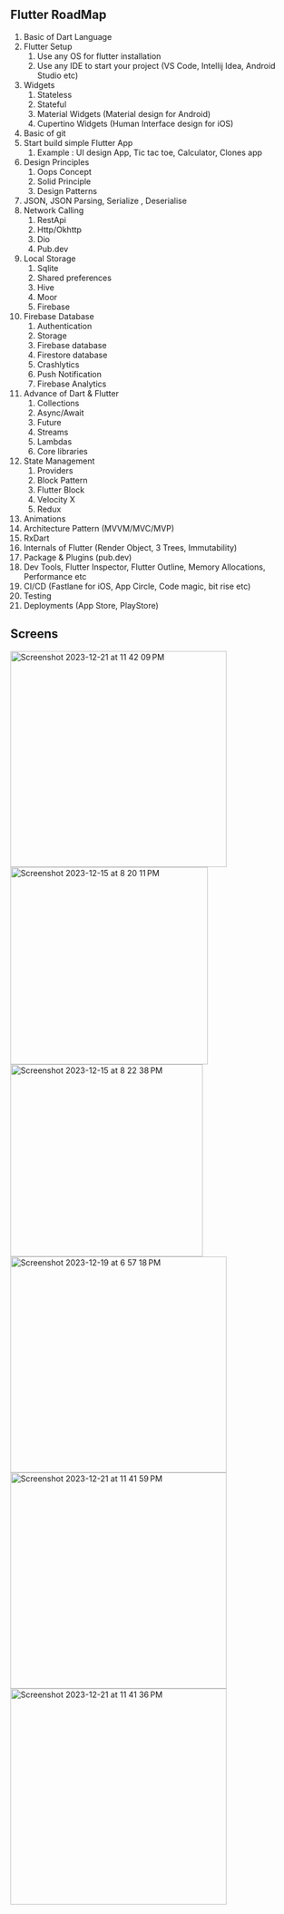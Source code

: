 Flutter RoadMap
---------------
1. Basic of Dart Language
2. Flutter Setup
    1.	Use any OS for flutter installation
    2.	Use any IDE to start your project (VS Code, Intellij Idea, Android Studio etc)
3. Widgets
    1.	Stateless
    2.	Stateful
    3.	Material Widgets (Material design for Android)
    4.	Cupertino Widgets (Human Interface design for iOS)
4. Basic of git
5. Start build simple Flutter App
    1.	Example : UI design App, Tic tac toe, Calculator, Clones app
6. Design Principles
    1.	Oops Concept
    2.	Solid Principle
    3.	Design Patterns
7. JSON, JSON Parsing, Serialize , Deserialise
8. Network Calling
    1.	RestApi
    2.	Http/Okhttp
    3.	Dio
    4.	Pub.dev
9. Local Storage
    1.	Sqlite
    2.	Shared preferences
    3.	Hive
    4.	Moor
    5.	Firebase
10. Firebase Database
    1.	Authentication
    2.	Storage
    3.	Firebase database
    4.	Firestore database
    5.	Crashlytics
    6.	Push Notification
    7.	Firebase Analytics
11. Advance of Dart & Flutter
    1.	Collections
    2.	Async/Await
    3.	Future
    4.	Streams
    5.	Lambdas
    6.	Core libraries
12. State Management
    1.	Providers
    2.	Block Pattern
    3.	Flutter Block
    4.	Velocity X
    5.	Redux
13. Animations
14. Architecture Pattern (MVVM/MVC/MVP)
15. RxDart
16. Internals of Flutter (Render Object, 3 Trees, Immutability)
17. Package & Plugins (pub.dev)
18. Dev Tools, Flutter Inspector, Flutter Outline, Memory Allocations, Performance etc
19. CI/CD (Fastlane for iOS, App Circle, Code magic, bit rise etc)
20. Testing
21. Deployments (App Store, PlayStore)

Screens
---------------
<img width="381" alt="Screenshot 2023-12-21 at 11 42 09 PM" src="https://github.com/ashishgupta8051/First-Flutter-Project/assets/59619397/d9e1e45e-9ef4-4cfe-8a31-eab8826068b8">   <img width="348" alt="Screenshot 2023-12-15 at 8 20 11 PM" src="https://github.com/ashishgupta8051/First-Flutter-Project/assets/59619397/15a543b3-a29d-43c5-ab3a-9cdc7b5f6cf1"> <img width="339" alt="Screenshot 2023-12-15 at 8 22 38 PM" src="https://github.com/ashishgupta8051/First-Flutter-Project/assets/59619397/b69e8c71-9b7a-4d7d-858d-de44c8f440f0"> <img width="381" alt="Screenshot 2023-12-19 at 6 57 18 PM" src="https://github.com/ashishgupta8051/First-Flutter-Project/assets/59619397/ec12fb2e-75f1-4d6b-9a15-cb27007ecb17"> <img width="381" alt="Screenshot 2023-12-21 at 11 41 59 PM" src="https://github.com/ashishgupta8051/First-Flutter-Project/assets/59619397/2ddc9e37-9812-4362-a426-b3cb00309c00"> <img width="381" alt="Screenshot 2023-12-21 at 11 41 36 PM" src="https://github.com/ashishgupta8051/First-Flutter-Project/assets/59619397/41749af7-daa5-4da5-9151-493e031d49f0">




